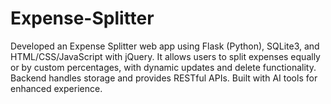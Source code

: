 # Expense-Splitter
Developed an Expense Splitter web app using Flask (Python), SQLite3, and HTML/CSS/JavaScript with jQuery. It allows users to split expenses equally or by custom percentages, with dynamic updates and delete functionality. Backend handles storage and provides RESTful APIs. Built with AI tools for enhanced experience.
